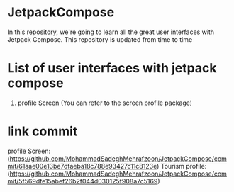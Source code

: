 # JetpackCompose
In this repository, we're going to learn all the great user interfaces with Jetpack Compose. 
 This repository is updated from time to time

# List of user interfaces with jetpack compose
 1. profile Screen (You can refer to the screen profile package)
 # link commit 
 profile Screen: (https://github.com/MohammadSadeghMehrafzoon/JetpackCompose/commit/61aae00e13be7dfaeba18c788e93427c11c8123e)
 Tourism profile: (https://github.com/MohammadSadeghMehrafzoon/JetpackCompose/commit/5f569dfe15abef26b2f044d030125f908a7c5169)

